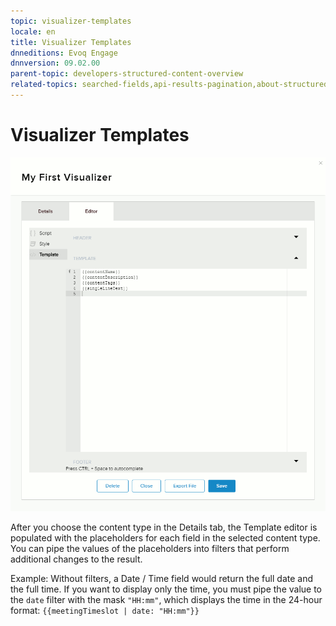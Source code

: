 ```yaml
---
topic: visualizer-templates
locale: en
title: Visualizer Templates
dnneditions: Evoq Engage
dnnversion: 09.02.00
parent-topic: developers-structured-content-overview
related-topics: searched-fields,api-results-pagination,about-structured-content-apis,examples-structured-content-apis
---
```


# Visualizer Templates

  

![Content > Visualizers tab > Editor > Template](img/scr-Visualizers-Editor-Template-E91.gif)

  

After you choose the content type in the Details tab, the Template editor is populated with the placeholders for each field in the selected content type. You can pipe the values of the placeholders into filters that perform additional changes to the result.

Example: Without filters, a Date / Time field would return the full date and the full time. If you want to display only the time, you must pipe the value to the `date` filter with the mask `"HH:mm"`, which displays the time in the 24-hour format: `{{meetingTimeslot | date: "HH:mm"}}`
